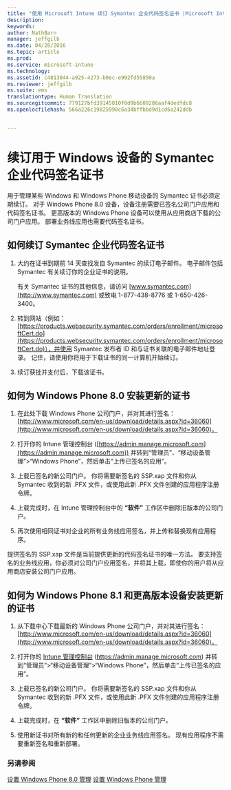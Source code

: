 ```yaml
---
title: "使用 Microsoft Intune 续订 Symantec 企业代码签名证书 |Microsoft Intune"
description: 
keywords: 
author: NathBarn
manager: jeffgilb
ms.date: 04/28/2016
ms.topic: article
ms.prod: 
ms.service: microsoft-intune
ms.technology: 
ms.assetid: c4813044-a925-4273-b0ec-e992fd55850a
ms.reviewer: jeffgilb
ms.suite: ems
translationtype: Human Translation
ms.sourcegitcommit: 779127bfd39145010f0d9b6609286aaf4dedfdc8
ms.openlocfilehash: 566a226c19825990c6a34bffbbd9d1cd6a242ddb


---
```


# 续订用于 Windows 设备的 Symantec 企业代码签名证书

用于管理某些 Windows 和 Windows Phone 移动设备的 Symantec 证书必须定期续订。 对于 Windows Phone 8.0 设备，设备注册需要已签名公司门户应用和代码签名证书。 更高版本的 Windows Phone 设备可以使用从应用商店下载的公司门户应用。 部署业务线应用也需要代码签名证书。

## 如何续订 Symantec 企业代码签名证书

1.  大约在证书到期前 14 天查找发自 Symantec 的续订电子邮件。 电子邮件包括 Symantec 有关续订你的企业证书的说明。

    有关 Symantec 证书的其他信息，请访问 [www.symantec.com](http://www.symantec.com) 或致电 1-877-438-8776 或 1-650-426-3400。

2.  转到网站（例如： [https://products.websecurity.symantec.com/orders/enrollment/microsoftCert.do](https://products.websecurity.symantec.com/orders/enrollment/microsoftCert.do)），并使用 Symantec 发布者 ID 和与证书关联的电子邮件地址登录。 记住，请使用你将用于下载证书的同一计算机开始续订。

3.  续订获批并支付后，下载该证书。

## 如何为 Windows Phone 8.0 安装更新的证书

1.  在此处下载 Windows Phone 公司门户，并对其进行签名： [http://www.microsoft.com/en-us/download/details.aspx?id=36060](http://www.microsoft.com/en-us/download/details.aspx?id=36060)。

2.  打开你的 Intune 管理控制台 ([https://admin.manage.microsoft.com](https://admin.manage.microsoft.com)) 并转到“管理员”、“移动设备管理”&gt;“Windows Phone”，然后单击“上传已签名的应用”。

3.  上载已签名的新公司门户。 你将需要新签名的 SSP.xap 文件和你从 Symantec 收到的新 .PFX 文件，或使用此新 .PFX 文件创建的应用程序注册令牌。

4.  上载完成时，在 Intune 管理控制台中的 **“软件”** 工作区中删除旧版本的公司门户。

5.  再次使用相同证书对企业的所有业务线应用签名，并上传和替换现有应用程序。

提供签名的 SSP.xap 文件是当前提供更新的代码签名证书的唯一方法。 要支持签名的业务线应用，你必须对公司门户应用签名，并将其上载，即使你的用户将从应用商店安装公司门户应用。

## 如何为 Windows Phone 8.1 和更高版本设备安装更新的证书

1.  从下载中心下载最新的 Windows Phone 公司门户，并对其进行签名： [http://www.microsoft.com/en-us/download/details.aspx?id=36060](http://www.microsoft.com/en-us/download/details.aspx?id=36060)。

2.  打开你的 [Intune 管理控制台](https://admin.manage.microsoft.com) (https://admin.manage.microsoft.com) 并转到“管理员”&gt;“移动设备管理”&gt;“Windows Phone”，然后单击“上传已签名的应用”。

3.  上载已签名的新公司门户。 你将需要新签名的 SSP.xap 文件和你从 Symantec 收到的新 .PFX 文件，或使用此新 .PFX 文件创建的应用程序注册令牌。

4.  上载完成时，在 **“软件”**  工作区中删除旧版本的公司门户。

5.  使用新证书对所有新的和任何更新的企业业务线应用签名。 现有应用程序不需要重新签名和重新部署。


### 另请参阅
[设置 Windows Phone 8.0 管理](set-up-windows-phone-8.0-management-with-microsoft-intune.md)
[设置 Windows Phone 管理](set-up-windows-phone-management-with-microsoft-intune.md)



<!--HONumber=Jul16_HO3-->


